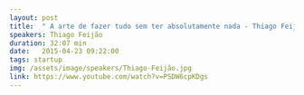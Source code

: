 ```yaml
---
layout: post
title:  " A arte de fazer tudo sem ter absolutamente nada - Thiago Feijão"
speakers: Thiago Feijão
duration: 32:07 min
date:   2015-04-23 09:22:00
tags: startup
img: /assets/image/speakers/Thiago-Feijão.jpg
link: https://www.youtube.com/watch?v=PSDW6cpKDgs
---
```

